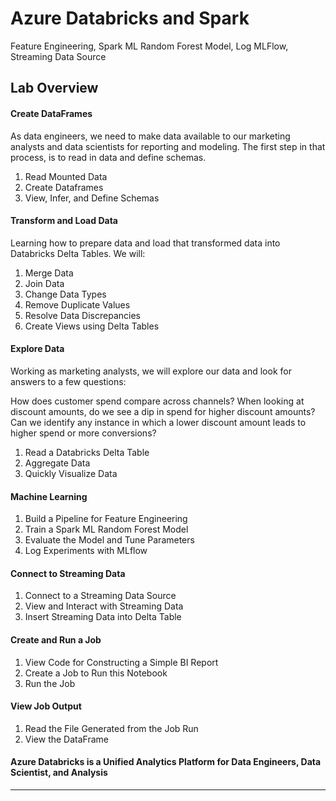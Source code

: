 # Azure Databricks and Spark
 Feature Engineering, Spark ML Random Forest Model, Log MLFlow, Streaming Data Source
 
## Lab Overview

#### Create DataFrames 

As data engineers, we need to make data available to our marketing analysts and data scientists for reporting and modeling. The first step in that process, is to read in data and define schemas.

1. Read Mounted Data
2. Create Dataframes
3. View, Infer, and Define Schemas   

#### Transform and Load Data

Learning how to prepare data and load that transformed data into Databricks Delta Tables. We will:

1. Merge Data
2. Join Data
3. Change Data Types
4. Remove Duplicate Values
5. Resolve Data Discrepancies
6. Create Views using Delta Tables

#### Explore Data

Working as marketing analysts, we will explore our data and look for answers to a few questions:

How does customer spend compare across channels?
When looking at discount amounts, do we see a dip in spend for higher discount amounts?
Can we identify any instance in which a lower discount amount leads to higher spend or more conversions?

1. Read a Databricks Delta Table
2. Aggregate Data
3. Quickly Visualize Data

#### Machine Learning

1. Build a Pipeline for Feature Engineering
2. Train a Spark ML Random Forest Model
3. Evaluate the Model and Tune Parameters
4. Log Experiments with MLflow

#### Connect to Streaming Data

1. Connect to a Streaming Data Source
2. View and Interact with Streaming Data
3. Insert Streaming Data into Delta Table


#### Create and Run a Job

1. View Code for Constructing a Simple BI Report
2. Create a Job to Run this Notebook
3. Run the Job

#### View Job Output

1. Read the File Generated from the Job Run
2. View the DataFrame

#### Azure Databricks is a Unified Analytics Platform for Data Engineers, Data Scientist, and Analysis  



-----------------------------------------------------------------------------------------------------------------




